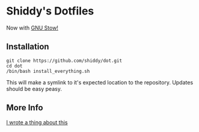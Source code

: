 # Shiddy's Dotfiles

Now with [GNU Stow!](https://www.gnu.org/software/stow/)

## Installation

```
git clone https://github.com/shiddy/dot.git
cd dot
/bin/bash install_everything.sh
```

This will make a symlink to it's expected location to the repository. Updates should be easy peasy.

## More Info

[I wrote a thing about this](https://shiddy.io/dotfile-management-git-tricks.html)
